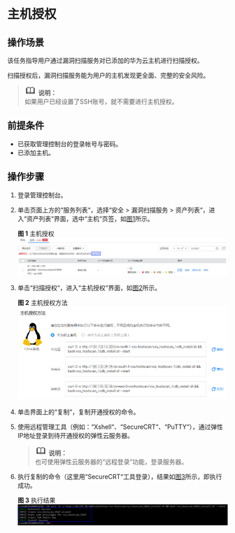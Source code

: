 # 主机授权<a name="ZH-CN_TOPIC_0115832330"></a>

## 操作场景<a name="section12982110131912"></a>

该任务指导用户通过漏洞扫描服务对已添加的华为云主机进行扫描授权。

扫描授权后，漏洞扫描服务能为用户的主机发现更全面、完整的安全风险。

>![](public_sys-resources/icon-note.gif) **说明：**   
>如果用户已经设置了SSH账号，就不需要进行主机授权。  

## 前提条件<a name="section1476173172214"></a>

-   已获取管理控制台的登录帐号与密码。
-   已添加主机。

## 操作步骤<a name="section038111403433"></a>

1.  登录管理控制台。
2.  单击页面上方的“服务列表“，选择“安全  \>  漏洞扫描服务  \>  资产列表“，进入“资产列表“界面，选中“主机“页签，如[图1](#fig8223123454)所示。

    **图 1**  主机授权<a name="fig8223123454"></a>  
    ![](figures/主机授权.jpg "主机授权")

3.  单击“扫描授权“，进入“主机授权“界面，如[图2](#fig1038115404436)所示。

    **图 2**  主机授权方法<a name="fig1038115404436"></a>  
    ![](figures/主机授权方法.png "主机授权方法")

4.  单击界面上的“复制“，复制开通授权的命令。
5.  使用远程管理工具（例如：“Xshell“、“SecureCRT“、“PuTTY“），通过弹性IP地址登录到待开通授权的弹性云服务器。

    >![](public_sys-resources/icon-note.gif) **说明：**   
    >也可使用弹性云服务器的“远程登录“功能，登录服务器。  

6.  执行复制的命令（这里用“SecureCRT“工具登录），结果如[图3](#fig7381440114316)所示，即执行成功。

    **图 3**  执行结果<a name="fig7381440114316"></a>  
    ![](figures/执行结果.png "执行结果")


